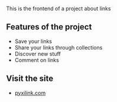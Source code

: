 This is the frontend of a project about links

## Features of the project

- Save your links
- Share your links through collections
- Discover new stuff
- Comment on links

## Visit the site
- [pyxilink.com](https://pyxilink.com)
